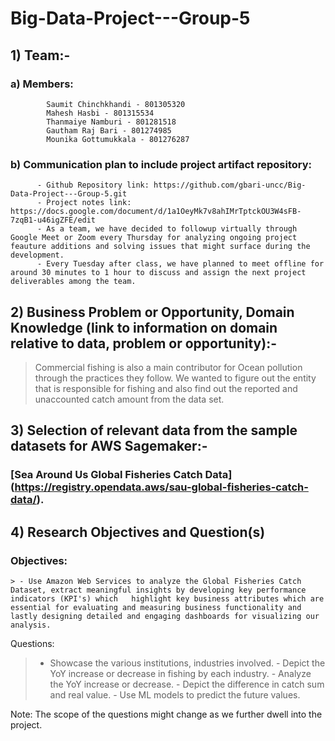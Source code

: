 # Big-Data-Project---Group-5

## 1) Team:-

  ###   a)  Members: 
            Saumit Chinchkhandi - 801305320
            Mahesh Hasbi - 801315534
            Thanmaiye Namburi - 801281518
            Gautham Raj Bari - 801274985
            Mounika Gottumukkala - 801276287
            
  ###   b)  Communication plan to include project artifact repository:
          - Github Repository link: https://github.com/gbari-uncc/Big-Data-Project---Group-5.git
          - Project notes link: https://docs.google.com/document/d/1a1OeyMk7v8ahIMrTptckOU3W4sFB-7zqB1-u46igZFE/edit
          - As a team, we have decided to followup virtually through Google Meet or Zoom every Thursday for analyzing ongoing project feauture additions and solving issues that might surface during the development. 
          - Every Tuesday after class, we have planned to meet offline for around 30 minutes to 1 hour to discuss and assign the next project deliverables among the team.

## 2) Business Problem or Opportunity, Domain Knowledge (link to information on domain relative to data, problem or opportunity):-
  > Commercial fishing is also a main contributor for Ocean pollution through the practices they follow.
    We wanted to figure out the entity that is responsible for fishing and also find out the reported and unaccounted catch amount from the data set.
    
## 3) Selection of relevant data from the sample datasets for AWS Sagemaker:-
 
 ### [Sea Around Us Global Fisheries Catch Data] (https://registry.opendata.aws/sau-global-fisheries-catch-data/).

## 4) Research Objectives and Question(s) 

  ### Objectives:
    > - Use Amazon Web Services to analyze the Global Fisheries Catch Dataset, extract meaningful insights by developing key performance indicators (KPI's) which   highlight key business attributes which are essential for evaluating and measuring business functionality and lastly designing detailed and engaging dashboards for visualizing our analysis.

  Questions:
  > - Showcase the various institutions, industries involved. 
    - Depict the YoY increase or decrease in fishing by each industry. 
    - Analyze the YoY increase or decrease.
    - Depict the difference in catch sum and real value.
    - Use ML models to predict the future values. 
  
Note: The scope of the questions might change as we further dwell into the project.
